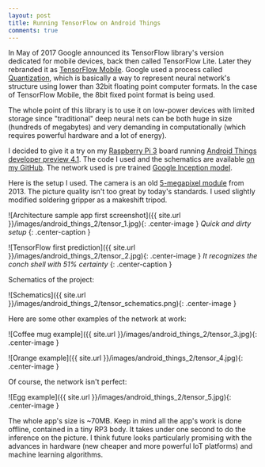 ```yaml
---
layout: post
title: Running TensorFlow on Android Things
comments: true
---
```

In May of 2017 Google announced its TensorFlow library's version dedicated for mobile devices, back then called TensorFlow Lite. Later they rebranded it as [TensorFlow Mobile](https://www.tensorflow.org/mobile/). Google used a process called [Quantization](https://www.tensorflow.org/performance/quantization), which is basically a way to represent neural network's structure using lower than 32bit floating point computer formats. In the case of TensorFlow Mobile, the 8bit fixed point format is being used.

The whole point of this library is to use it on low-power devices with limited storage since "traditional" deep neural nets can be both huge in size (hundreds of megabytes) and very demanding in computationally (which requires powerful hardware and a lot of energy).

I decided to give it a try on my [Raspberry Pi 3](https://www.raspberrypi.org/products/raspberry-pi-3-model-b/) board running [Android Things developer preview 4.1](https://developer.android.com/things/preview/index.html). The code I used and the schematics are available [on my GitHub](https://github.com/slomin/sample-tensorflow-imageclassifier). The network used is pre trained [Google Inception model](https://arxiv.org/pdf/1409.4842.pdf).

Here is the setup I used. The camera is an old [5-megapixel module](https://www.raspberrypi.org/documentation/hardware/camera/) from 2013. The picture quality isn't too great by today's standards. I used slightly modified soldering gripper as a makeshift tripod.

![Architecture sample app first screenshot]({{ site.url }}/images/android_things_2/tensor_1.jpg){: .center-image }
*Quick and dirty setup*
{: .center-caption }

![TensorFlow first prediction]({{ site.url }}/images/android_things_2/tensor_2.jpg){: .center-image }
*It recognizes the conch shell with 51% certainty*
{: .center-caption }

Schematics of the project:

![Schematics]({{ site.url }}/images/android_things_2/tensor_schematics.png){: .center-image }

Here are some other examples of the network at work:

![Coffee mug example]({{ site.url }}/images/android_things_2/tensor_3.jpg){: .center-image }

![Orange example]({{ site.url }}/images/android_things_2/tensor_4.jpg){: .center-image }

Of course, the network isn't perfect:

![Egg example]({{ site.url }}/images/android_things_2/tensor_5.jpg){: .center-image }

The whole app's size is ~70MB. Keep in mind all the app's work is done offline, contained in a tiny RP3 body. It takes under one second to do the inference on the picture. I think future looks particularly promising with the advances in hardware (new cheaper and more powerful IoT platforms) and machine learning algorithms.
